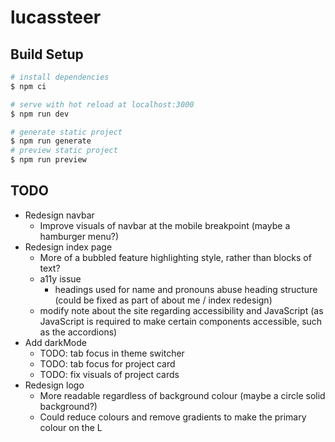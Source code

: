 # lucassteer

## Build Setup

```bash
# install dependencies
$ npm ci

# serve with hot reload at localhost:3000
$ npm run dev

# generate static project
$ npm run generate
# preview static project
$ npm run preview
```

## TODO

- Redesign navbar
  - Improve visuals of navbar at the mobile breakpoint (maybe a hamburger menu?)
- Redesign index page
  - More of a bubbled feature highlighting style, rather than blocks of text?
  - a11y issue
    - headings used for name and pronouns abuse heading structure (could be fixed as part of about me / index redesign)
  - modify note about the site regarding accessibility and JavaScript (as JavaScript is required to make certain components accessible, such as the accordions)
- Add darkMode
  - TODO: tab focus in theme switcher
  - TODO: tab focus for project card
  - TODO: fix visuals of project cards
- Redesign logo
  - More readable regardless of background colour (maybe a circle solid background?)
  - Could reduce colours and remove gradients to make the primary colour on the L
